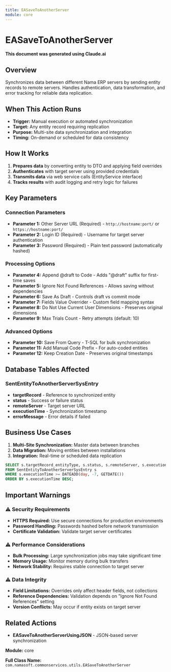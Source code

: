 ```yaml
---
title: EASaveToAnotherServer
module: core
---
```


<div class='entity-flows'>

# EASaveToAnotherServer

**This document was generated using Claude.ai**

## Overview

Synchronizes data between different Nama ERP servers by sending entity records to remote servers. Handles authentication, data transformation, and error tracking for reliable data replication.

## When This Action Runs

- **Trigger:** Manual execution or automated synchronization
- **Target:** Any entity record requiring replication
- **Purpose:** Multi-site data synchronization and integration
- **Timing:** On-demand or scheduled for data consistency

## How It Works

1. **Prepares data** by converting entity to DTO and applying field overrides
2. **Authenticates** with target server using provided credentials
3. **Transmits data** via web service calls (EntityService interface)
4. **Tracks results** with audit logging and retry logic for failures

## Key Parameters

### Connection Parameters
- **Parameter 1:** Other Server URL (Required) - `http://hostname:port/` or `https://hostname:port/`
- **Parameter 2:** Login ID (Required) - Username for target server authentication
- **Parameter 3:** Password (Required) - Plain text password (automatically hashed)

### Processing Options
- **Parameter 4:** Append @draft to Code - Adds "@draft" suffix for first-time saves
- **Parameter 5:** Ignore Not Found References - Allows saving without dependencies
- **Parameter 6:** Save As Draft - Controls draft vs commit mode
- **Parameter 7:** Fields Value Overrider - Custom field mapping syntax
- **Parameter 8:** Do Not Use Current User Dimensions - Preserves original dimensions
- **Parameter 9:** Max Trials Count - Retry attempts (default: 10)

### Advanced Options
- **Parameter 10:** Save From Query - T-SQL for bulk synchronization
- **Parameter 11:** Add Manual Code Prefix - For auto-coded entities
- **Parameter 12:** Keep Creation Date - Preserves original timestamps

## Database Tables Affected

### SentEntityToAnotherServerSysEntry
- **targetRecord** - Reference to synchronized entity
- **status** - Success or failure status  
- **remoteServer** - Target server URL
- **executionTime** - Synchronization timestamp
- **errorMessage** - Error details if failed

## Business Use Cases

1. **Multi-Site Synchronization:** Master data between branches
2. **Data Migration:** Moving entities between installations
3. **Integration:** Real-time or scheduled data replication

```sql
SELECT s.targetRecord_entityType, s.status, s.remoteServer, s.executionTime, s.errorMessage
FROM SentEntityToAnotherServerSysEntry s
WHERE s.executionTime >= DATEADD(day, -7, GETDATE())
ORDER BY s.executionTime DESC;
```

## Important Warnings

### ⚠️ Security Requirements
- **HTTPS Required:** Use secure connections for production environments
- **Password Handling:** Passwords hashed before network transmission
- **Certificate Validation:** Validate target server certificates

### ⚠️ Performance Considerations
- **Bulk Processing:** Large synchronization jobs may take significant time
- **Memory Usage:** Monitor memory during bulk transfers
- **Network Stability:** Requires stable connection to target server

### ⚠️ Data Integrity
- **Field Limitations:** Overrides only affect header fields, not collections
- **Reference Dependencies:** Validation depends on "Ignore Not Found References" setting
- **Version Conflicts:** May occur if entity exists on target server

## Related Actions

- **EASaveToAnotherServerUsingJSON** - JSON-based server synchronization

**Module:** core

**Full Class Name:** `com.namasoft.commonservices.utils.EASaveToAnotherServer`

</div>

